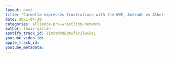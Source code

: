 ```yaml
---
layout: post
title: "Carmella expresses frustrations with the WWE, Andrade vs Alberto Del Rio is set and more!"
date: 2021-04-28
categories: alliance-pro-wrestling-network
author: lewis-carlan
spotify_track_id: 1im5tMPUBqtwf1v3lwG0s1
youtube_video_id: 
apple_track_id: 
youtube_metadata: 
---
```

